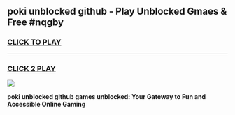 
## poki unblocked github - Play Unblocked Gmaes & Free #nqgby
<h3>
<a href="https://news.freeplayer.one?title=poki_unblocked_github&ref=03M">CLICK TO PLAY</a></h3>
<hr>

<h3>
<a href="https://news.freeplayer.one?title=poki_unblocked_github&ref=03M">CLICK 2 PLAY</a>
  
</h3>

<a href="https://news.freeplayer.one?title=poki_unblocked_github&ref=03M"><img src="https://clearcache.store/games.png"></a>


**poki unblocked github games unblocked: Your Gateway to Fun and Accessible Online Gaming**
